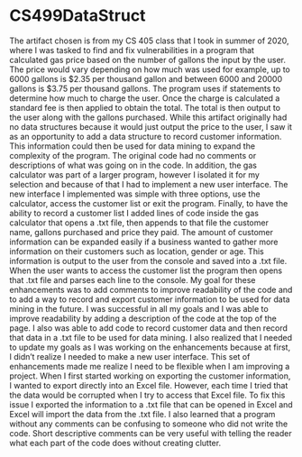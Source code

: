 # CS499DataStruct
   The artifact chosen is from my CS 405 class that I took in summer of 2020, where I was tasked to find and fix vulnerabilities in a program that calculated gas price based on the number of gallons the input by the user. The price would vary depending on how much was used for example, up to 6000 gallons is $2.35 per thousand gallon and between 6000 and 20000 gallons is $3.75 per thousand gallons. The program uses if statements to determine how much to charge the user. Once the charge is calculated a standard fee is then applied to obtain the total. The total is then output to the user along with the gallons purchased. 
	While this artifact originally had no data structures because it would just output the price to the user, I saw it as an opportunity to add a data structure to record customer information. This information could then be used for data mining to expand the complexity of the program. The original code had no comments or descriptions of what was going on in the code. In addition, the gas calculator was part of a larger program, however I isolated it for my selection and because of that I had to implement a new user interface. The new interface I implemented was simple with three options, use the calculator, access the customer list or exit the program. Finally, to have the ability to record a customer list I added lines of code inside the gas calculator that opens a .txt file, then appends to that file the customer name, gallons purchased and price they paid. The amount of customer information can be expanded easily if a business wanted to gather more information on their customers such as location, gender or age. This information is output to the user from the console and saved into a .txt file. When the user wants to access the customer list the program then opens that .txt file and parses each line to the console. 
	My goal for these enhancements was to add comments to improve readability of the code and to add a way to record and export customer information to be used for data mining in the future. I was successful in all my goals and I was able to improve readability by adding a description of the code at the top of the page. I also was able to add code to record customer data and then record that data in a .txt file to be used for data mining. I also realized that I needed to update my goals as I was working on the enhancements because at first, I didn’t realize I needed to make a new user interface. 
	This set of enhancements made me realize I need to be flexible when I am improving a project. When I first started working on exporting the customer information, I wanted to export directly into an Excel file. However, each time I tried that the data would be corrupted when I try to access that Excel file. To fix this issue I exported the information to a .txt file that can be opened in Excel and Excel will import the data from the .txt file. I also learned that a program without any comments can be confusing to someone who did not write the code. Short descriptive comments can be very useful with telling the reader what each part of the code does without creating clutter. 
